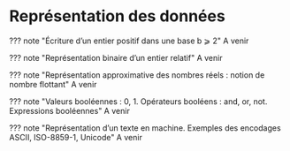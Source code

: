 # Représentation des données


??? note "Écriture d’un entier positif dans une base b ⩾ 2"
    A venir

??? note "Représentation binaire d’un entier relatif"
    A venir

??? note "Représentation approximative des nombres réels : notion de nombre flottant"
    A venir

??? note "Valeurs booléennes : 0, 1. Opérateurs booléens : and, or, not. Expressions booléennes"
    A venir

??? note "Représentation d’un texte en machine. Exemples des encodages ASCII, ISO-8859-1, Unicode"
    A venir

